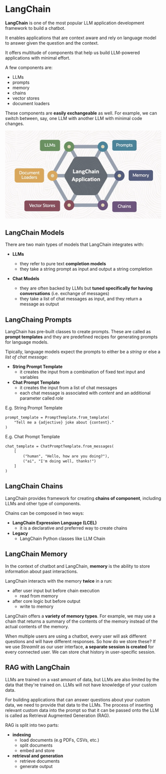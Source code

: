 # LangChain

**LangChain** is one of the most popular LLM application development framework to build a chatbot.

It enables applications that are context aware and rely on language model to answer given the question and the context. 

It offers multitude of components that help us build LLM-powered applications with minimal effort.

A few components are:
- LLMs
- prompts
- memory
- chains
- vector stores
- document loaders 

These components are **easily exchangeable** as well. For example, we can switch between, say, one LLM with another LLM with minimal code changes.

![Langchain](../images/langchain.png)

## LangChain Models

 There are two main types of models that LangChain integrates with:
 - **LLMs**
    - they refer to pure text **completion models**
    - they take a string prompt as input and output a string completion
    
 - **Chat Models**
    - they are often backed by LLMs but **tuned specifically for having conversations** (i.e. exchange of messages)
    - they take a list of chat messages as input, and they return a message as output

## LangChaing Prompts

LangChain has pre-built classes to create prompts. These are called as **prompt templates** and they are predefined recipes for generating prompts for language models.

Tipically, language models expect the prompts to either be a *string* or else a *list of chat message*:
- **String Prompt Template** 
    - it creates the input from a combination of fixed text input and variables
- **Chat Prompt Template**
    - it creates the input from a list of chat messages
    - each chat message is associated with *content* and an additional parameter called *role*

E.g. String Prompt Template

    prompt_template = PromptTemplate.from_template(
        "Tell me a {adjective} joke about {content}."
    )

E.g. Chat Prompt Template

    chat_template = ChatPromptTemplate.from_messages(
        [
            ("human", "Hello, how are you doing?"),
            ("ai", "I'm doing well, thanks!")
        ]
    )

## LangChain Chains

LangChain provides framework for creating **chains of component**, including LLMs and other type of components. 

Chains can be composed in two ways:
- **LangChain Expression Language (LCEL)**
    - it is a declarative and preferred way to create chains
- **Legacy** 
    - LangChain Python classes like LLM Chain

## LangChain Memory

In the context of chatbot and LangChain, **memory** is the ability to store information about past interactions.

LangChain interacts with the memory **twice** in a run:
- after user input but before chain execution  
    - read from memory
- after core logic but before output
    - write to memory

LangChain offers a **variety of memory types**. For example, we may use a chain that returns a summary of the contents of the memory instead of the actual contents of the memory.

When multiple users are using a chatbot, every user will ask different questions and will have different responses. So how do we store these? If we use *Streamlit* as our user interface, **a separate session is created** for every connected user. We can store chat history in user-specific session. 

## RAG with LangChain

LLMs are trained on a vast amount of data, but LLMs are also limited by the data that they're trained on. LLMs will not have knowledge of your custom data. 

For building applications that can answer questions about your custom data, we need to provide that data to the LLMs. The process of inserting relevant custom data into the prompt so that it can be passed onto the LLM is called as Retrieval Augmented Generation (RAG).

RAG is split into two parts:
- **indexing**
    - load documents (e.g PDFs, CSVs, etc.)
    - split documents 
    - embed and store 
- **retrieval and generation**
    - retrieve documents
    - generate output
